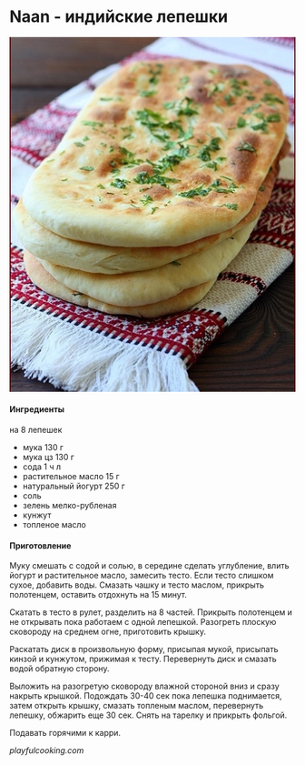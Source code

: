 ﻿---
image: ../pics/naan.jpg
---
# Naan - индийские лепешки

![Naan](../pics/naan.jpg)

#### Ингредиенты
на 8 лепешек

* мука 130 г
* мука цз 130 г
* сода 1 ч л
* растительное масло 15 г
* натуральный йогурт 250 г
* соль
* зелень мелко-рубленая
* кунжут
* топленое масло

#### Приготовление

Муку смешать с содой и солью, в середине сделать углубление, влить йогурт и растительное масло, замесить тесто. Если тесто слишком сухое, добавить воды. Смазать чашку и тесто маслом, прикрыть полотенцем, оставить отдохнуть на 15 минут. 

Скатать в тесто в рулет, разделить на 8 частей. Прикрыть полотенцем и не открывать пока работаем с одной лепешкой. Разогреть плоскую сковороду на среднем огне, приготовить крышку.

Раскатать диск в произвольную форму, присыпая мукой, присыпать кинзой и кунжутом, прижимая к тесту. Перевернуть диск и смазать водой обратную сторону. 

Выложить на разогретую сковороду влажной стороной вниз и сразу накрыть крышкой. Подождать 30-40 сек пока лепешка поднимается, затем открыть крышку, смазать топленым маслом, перевернуть лепешку, обжарить еще 30 сек. Снять на тарелку и прикрыть фольгой.

Подавать горячими к карри.

*playfulcooking.com*
